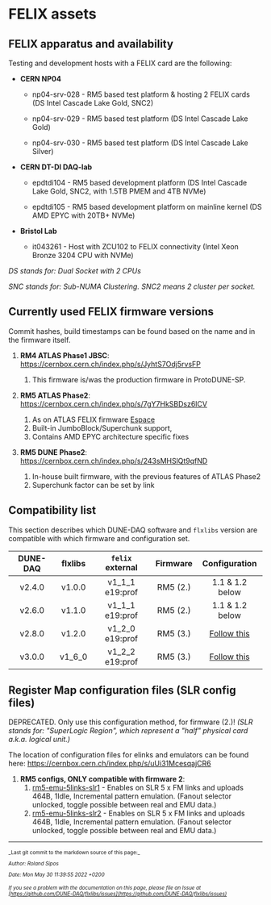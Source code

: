 # FELIX assets
## FELIX apparatus and availability
Testing and development hosts with a FELIX card are the following:

* **CERN NP04**

   * np04-srv-028 - RM5 based test platform & hosting 2 FELIX cards (DS Intel Cascade Lake Gold, SNC2)

   * np04-srv-029 - RM5 based test platform (DS Intel Cascade Lake Gold) 

   * np04-srv-030 - RM5 based test platform (DS Intel Cascade Lake Silver)


* **CERN DT-DI DAQ-lab**

   * epdtdi104 - RM5 based development platform (DS Intel Cascade Lake Gold, SNC2, with 1.5TB PMEM and 4TB NVMe)

   * epdtdi105 - RM5 based development platform on mainline kernel (DS AMD EPYC with 20TB+ NVMe)


* **Bristol Lab**

   * it043261 - Host with ZCU102 to FELIX connectivity (Intel Xeon Bronze 3204 CPU with NVMe)

_DS stands for: Dual Socket with 2 CPUs_

_SNC stands for: Sub-NUMA Clustering. SNC2 means 2 cluster per socket._

<a name="firmware_versions"></a>
## Currently used FELIX firmware versions
Commit hashes, build timestamps can be found based on the name and in the firmware itself.



1. **RM4 ATLAS Phase1 JBSC**: https://cernbox.cern.ch/index.php/s/JyhtS7Odj5rvsFP
    1. This firmware is/was the production firmware in ProtoDUNE-SP.


2. **RM5 ATLAS Phase2**: https://cernbox.cern.ch/index.php/s/7gY7HkSBDsz6lCV 
    1. As on ATLAS FELIX firmware [Espace](https://espace.cern.ch/ATLAS-FELIX/Shared%20Documents/Bitfiles_development/FLX712_FULLMODE_24CH_CLKSELECT_GIT_phase2-FLX-1368_PEXInitForEPYC_rm-5.0_1070_201113_11_29.tar.gz) 
    2. Built-in JumboBlock/Superchunk support,
    3. Contains AMD EPYC architecture specific fixes


3. **RM5 DUNE Phase2**: https://cernbox.cern.ch/index.php/s/243sMHSlQt9qfND
    1. In-house built firmware, with the previous features of ATLAS Phase2
    2. Superchunk factor can be set by link

<a name="compatibility_list"></a>
## Compatibility list
This section describes which DUNE-DAQ software and `flxlibs` version are compatible with which firmware and configuration set.

   | DUNE-DAQ      | flxlibs       | `felix` external | Firmware     | Configuration |
   |:-------------:|:-------------:|:----------------:|:------------:|:-------------:|
   |  v2.4.0       | v1.0.0        | v1_1_1 e19:prof  | RM5 (2.)     | 1.1 & 1.2 below |
   |  v2.6.0       | v1.1.0        | v1_1_1 e19:prof  | RM5 (2.)     | 1.1 & 1.2 below |
   |  v2.8.0       | v1.2.0        | v1_2_0 e19:prof  | RM5 (3.)     | [Follow this](Enabling-links-and-setting-the-superchunk-factor.md) |
   |  v3.0.0       | v1_6_0        | v1_2_2 e19:prof  | RM5 (3.)     | [Follow this](Enabling-links-and-setting-the-superchunk-factor.md) |
   


## Register Map configuration files (SLR config files)
DEPRECATED. Only use this configuration method, for firmware (2.)!
_(SLR stands for: "SuperLogic Region", which represent a "half" physical card a.k.a. logical unit.)_

The location of configuration files for elinks and emulators can be found here: https://cernbox.cern.ch/index.php/s/uUi31McesqajCR6



1. **RM5 configs, ONLY compatible with firmware 2**:
    1. [rm5-emu-5links-slr1](https://cernbox.cern.ch/index.php/s/o1u6HLtpS6yC0OZ/download) - Enables on SLR 5 x FM links and uploads 464B, 1Idle, Incremental pattern emulation. (Fanout selector unlocked, toggle possible between real and EMU data.)
    2. [rm5-emu-5links-slr2](https://cernbox.cern.ch/index.php/s/tUSn0gjehHfvca7/download) - Enables on SLR 5 x FM links and uploads 464B, 1Idle, Incremental pattern emulation. (Fanout selector unlocked, toggle possible between real and EMU data.)


-----

<font size="1">
_Last git commit to the markdown source of this page:_


_Author: Roland Sipos_

_Date: Mon May 30 11:39:55 2022 +0200_

_If you see a problem with the documentation on this page, please file an Issue at [https://github.com/DUNE-DAQ/flxlibs/issues](https://github.com/DUNE-DAQ/flxlibs/issues)_
</font>

